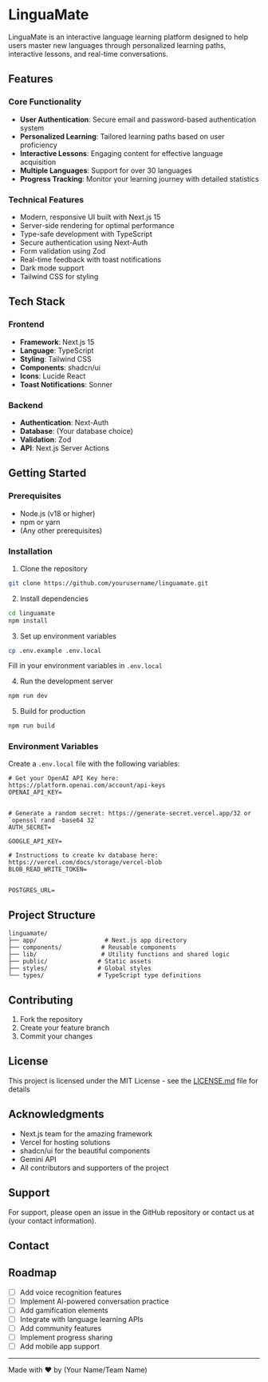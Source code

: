 # LinguaMate

LinguaMate is an interactive language learning platform designed to help users master new languages through personalized learning paths, interactive lessons, and real-time conversations.


## Features

### Core Functionality
- **User Authentication**: Secure email and password-based authentication system
- **Personalized Learning**: Tailored learning paths based on user proficiency
- **Interactive Lessons**: Engaging content for effective language acquisition
- **Multiple Languages**: Support for over 30 languages
- **Progress Tracking**: Monitor your learning journey with detailed statistics

### Technical Features
- Modern, responsive UI built with Next.js 15
- Server-side rendering for optimal performance
- Type-safe development with TypeScript
- Secure authentication using Next-Auth
- Form validation using Zod
- Real-time feedback with toast notifications
- Dark mode support
- Tailwind CSS for styling

## Tech Stack

### Frontend
- **Framework**: Next.js 15
- **Language**: TypeScript
- **Styling**: Tailwind CSS
- **Components**: shadcn/ui
- **Icons**: Lucide React
- **Toast Notifications**: Sonner

### Backend
- **Authentication**: Next-Auth
- **Database**: (Your database choice)
- **Validation**: Zod
- **API**: Next.js Server Actions

## Getting Started

### Prerequisites
- Node.js (v18 or higher)
- npm or yarn
- (Any other prerequisites)

### Installation

1. Clone the repository
```bash
git clone https://github.com/yourusername/linguamate.git
```

2. Install dependencies
```bash
cd linguamate
npm install
```

3. Set up environment variables
```bash
cp .env.example .env.local
```
Fill in your environment variables in `.env.local`

4. Run the development server
```bash
npm run dev
```

5. Build for production
```bash
npm run build
```

### Environment Variables

Create a `.env.local` file with the following variables:
```env
# Get your OpenAI API Key here: https://platform.openai.com/account/api-keys
OPENAI_API_KEY=


# Generate a random secret: https://generate-secret.vercel.app/32 or `openssl rand -base64 32`
AUTH_SECRET=

GOOGLE_API_KEY=

# Instructions to create kv database here: https://vercel.com/docs/storage/vercel-blob
BLOB_READ_WRITE_TOKEN=


POSTGRES_URL=

```

## Project Structure

```
linguamate/
├── app/                   # Next.js app directory
├── components/           # Reusable components
├── lib/                  # Utility functions and shared logic
├── public/              # Static assets
├── styles/              # Global styles
└── types/               # TypeScript type definitions
```

## Contributing

1. Fork the repository
2. Create your feature branch
3. Commit your changes 

## License

This project is licensed under the MIT License - see the [LICENSE.md](LICENSE.md) file for details

## Acknowledgments

- Next.js team for the amazing framework
- Vercel for hosting solutions
- shadcn/ui for the beautiful components
- Gemini API
- All contributors and supporters of the project

## Support

For support, please open an issue in the GitHub repository or contact us at (your contact information).

## Contact



## Roadmap

- [ ] Add voice recognition features 
- [ ] Implement AI-powered conversation practice
- [ ] Add gamification elements
- [ ] Integrate with language learning APIs
- [ ] Add community features
- [ ] Implement progress sharing
- [ ] Add mobile app support

---

Made with ❤️ by (Your Name/Team Name)
